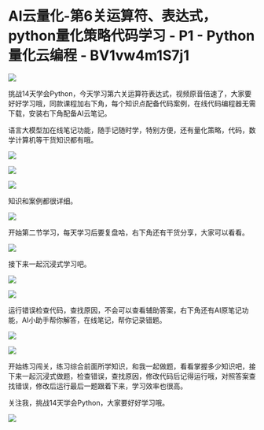 # AI云量化-第6关运算符、表达式，python量化策略代码学习 - P1 - Python量化云编程 - BV1vw4m1S7j1

![](img/299d96b2d2ea6607fed5a251feaef64e_0.png)

挑战14天学会Python，今天学习第六关运算符表达式，视频原音倍速了，大家要好好学习哦，同款课程加右下角，每个知识点配备代码案例，在线代码编程器无需下载，安装右下角配备AI云笔记。

语言大模型加在线笔记功能，随手记随时学，特别方便，还有量化策略，代码，数学计算机等干货知识都有哦。

![](img/299d96b2d2ea6607fed5a251feaef64e_2.png)

![](img/299d96b2d2ea6607fed5a251feaef64e_3.png)

![](img/299d96b2d2ea6607fed5a251feaef64e_4.png)

知识和案例都很详细。

![](img/299d96b2d2ea6607fed5a251feaef64e_6.png)

开始第二节学习，每天学习后要复盘哈，右下角还有干货分享，大家可以看看。

![](img/299d96b2d2ea6607fed5a251feaef64e_8.png)

接下来一起沉浸式学习吧。

![](img/299d96b2d2ea6607fed5a251feaef64e_10.png)

![](img/299d96b2d2ea6607fed5a251feaef64e_11.png)

运行错误检查代码，查找原因，不会可以查看辅助答案，右下角还有AI原笔记功能，AI小助手帮你解答，在线笔记，帮你记录错题。



![](img/299d96b2d2ea6607fed5a251feaef64e_13.png)

![](img/299d96b2d2ea6607fed5a251feaef64e_14.png)

开始练习闯关，练习综合前面所学知识，和我一起做题，看看掌握多少知识吧，接下来一起沉浸式做题，检查错误，查找原因，修改代码后记得运行哦，对照答案查找错误，修改后运行最后一题跟着下来，学习效率也很高。

关注我，挑战14天学会Python，大家要好好学习哦。

![](img/299d96b2d2ea6607fed5a251feaef64e_16.png)